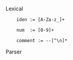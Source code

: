 Lexical
```
    iden := [A-Za-z_]+

    num  := [0-9]+

    comment := --[^\n]*
```

Parser
```

```